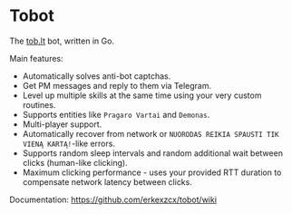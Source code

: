 # Tobot

The [tob.lt](http://tob.lt/) bot, written in Go. 

Main features:
 * Automatically solves anti-bot captchas.
 * Get PM messages and reply to them via Telegram.
 * Level up multiple skills at the same time using your very custom routines.
 * Supports entities like `Pragaro Vartai` and `Demonas`.
 * Multi-player support.
 * Automatically recover from network or `NUORODAS REIKIA SPAUSTI TIK VIENĄ KARTĄ!`-like errors.
 * Supports random sleep intervals and random additional wait between clicks (human-like clicking).
 * Maximum clicking performance - uses your provided RTT duration to compensate network latency between clicks.

Documentation: https://github.com/erkexzcx/tobot/wiki
